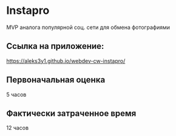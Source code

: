 # Instapro

MVP аналога популярной соц. сети для обмена фотографиями

## Ссылка на приложение:

https://aleks3y1.github.io/webdev-cw-instapro/

## Первоначальная оценка

5 часов

## Фактически затраченное время

12 часов
